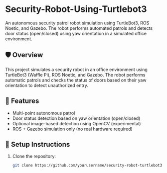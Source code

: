 # Security-Robot-Using-Turtlebot3
An autonomous security patrol robot simulation using TurtleBot3, ROS Noetic, and Gazebo. The robot performs automated patrols and detects door status (open/closed) using yaw orientation in a simulated office environment.


## 🛡️ Overview
This project simulates a security robot in an office environment using TurtleBot3 (Waffle Pi), ROS Noetic, and Gazebo. The robot performs automatic patrols and checks the status of doors based on their yaw orientation to detect unauthorized entry.

## 📁 Features
- Multi-point autonomous patrol
- Door status detection based on yaw orientation (open/closed)
- Optional image-based detection using OpenCV (experimental)
- ROS + Gazebo simulation only (no real hardware required)

## 🚀 Setup Instructions
1. Clone the repository:
   ```bash
   git clone https://github.com/yourusername/security-robot-turtlebot3.git
